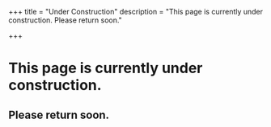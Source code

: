+++
title = "Under Construction"
description = "This page is currently under construction. Please return soon."

+++
# This page is currently under construction.
## Please return soon.
